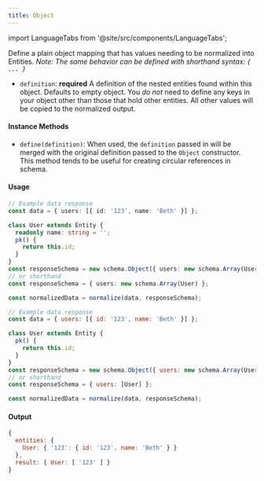 ```yaml
---
title: Object
---
```

import LanguageTabs from '@site/src/components/LanguageTabs';

Define a plain object mapping that has values needing to be normalized into Entities. _Note: The same behavior can be defined with shorthand syntax: `{ ... }`_

- `definition`: **required** A definition of the nested entities found within this object. Defaults to empty object.
  You _do not_ need to define any keys in your object other than those that hold other entities. All other values will be copied to the normalized output.

#### Instance Methods

- `define(definition)`: When used, the `definition` passed in will be merged with the original definition passed to the `Object` constructor. This method tends to be useful for creating circular references in schema.

#### Usage

<LanguageTabs>

```typescript
// Example data response
const data = { users: [{ id: '123', name: 'Beth' }] };

class User extends Entity {
  readonly name: string = '';
  pk() {
    return this.id;
  }
}
const responseSchema = new schema.Object({ users: new schema.Array(User) });
// or shorthand
const responseSchema = { users: new schema.Array(User) };

const normalizedData = normalize(data, responseSchema);
```

```js
// Example data response
const data = { users: [{ id: '123', name: 'Beth' }] };

class User extends Entity {
  pk() {
    return this.id;
  }
}
const responseSchema = new schema.Object({ users: new schema.Array(User) });
// or shorthand
const responseSchema = { users: [User] };

const normalizedData = normalize(data, responseSchema);
```

</LanguageTabs>

#### Output

```js
{
  entities: {
    User: { '123': { id: '123', name: 'Beth' } }
  },
  result: { User: [ '123' ] }
}
```

